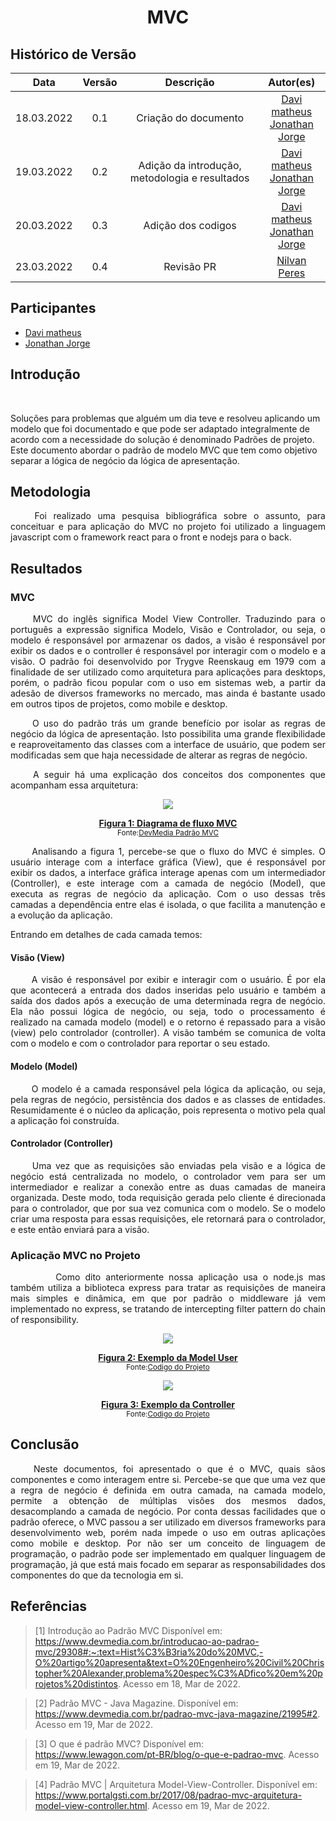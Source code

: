 # <center> MVC

## Histórico de Versão<br>

|Data | Versão | Descrição | Autor(es)|
| :-:|:-:|:-:|:-: |
| 18.03.2022 | 0.1 | Criação do documento |[Davi matheus](https://github.com/DaviMatheus)</br>[Jonathan Jorge](https://github.com/Jonathan-Oliveira)|
| 19.03.2022 | 0.2 | Adição da introdução, metodologia e resultados  |[Davi matheus](https://github.com/DaviMatheus)</br>[Jonathan Jorge](https://github.com/Jonathan-Oliveira)|
| 20.03.2022 | 0.3 | Adição dos codigos  |[Davi matheus](https://github.com/DaviMatheus)</br>[Jonathan Jorge](https://github.com/Jonathan-Oliveira)|
| 23.03.2022 | 0.4 | Revisão PR  |[Nilvan Peres](https://github.com/NilvanPeres)|

## Participantes

* [Davi matheus](https://github.com/DaviMatheus)
* [Jonathan Jorge](https://github.com/Jonathan-Oliveira)

## Introdução

<p align="justify">&emsp;&emsp;

Soluções para problemas que alguém um dia teve e resolveu aplicando um modelo que foi documentado e que pode ser adaptado integralmente de acordo com a necessidade do solução é denominado Padrões de projeto. Este documento abordar o padrão de modelo MVC que tem como objetivo separar a lógica de negócio da lógica de apresentação.

</p>

## Metodologia

<p align="justify">&emsp;&emsp;
Foi realizado uma pesquisa bibliográfica sobre o assunto, para conceituar e para aplicação do MVC no projeto foi utilizado a linguagem javascript com o framework react para o front e nodejs para o back.
</p>

## Resultados

### MVC

<p align="justify">&emsp;&emsp;
MVC do inglês significa Model View Controller. Traduzindo para o português a expressão significa Modelo, Visão e Controlador, ou seja, o modelo é responsável por armazenar os dados, a visão é responsável por exibir os dados e o controller é responsável por interagir com o modelo e a visão. O padrão foi desenvolvido por Trygve Reenskaug em 1979 com a finalidade de ser utilizado como arquitetura para aplicações para desktops, porém, o padrão ficou popular com o uso em sistemas web, a partir da adesão de diversos frameworks no mercado, mas ainda é bastante usado em outros tipos de projetos, como mobile e desktop.
</p>

<p align="justify">&emsp;&emsp;
O uso do padrão trás um grande benefício por isolar as regras de negócio da lógica de apresentação. Isto possibilita uma grande flexibilidade e reaproveitamento das classes com a interface de usuário, que podem ser modificadas sem que haja necessidade de alterar as regras de negócio.
</p>

<p align="justify">&emsp;&emsp;
A seguir há uma explicação dos conceitos  dos componentes que acompanham essa arquitetura:
</p>

<p align='center'>
    <img src='../../../assets/img/padroes_de_projeto/MVC.jpg'>
    <figcaption align='center'>
        <b>
            <a href='../../../assets/img/padroes_de_projeto/MVC.jpg'>
               Figura 1: Diagrama de fluxo MVC
            </a>
        </b>
        <br>
        <small>Fonte:<a href='https://www.devmedia.com.br/padrao-mvc-java-magazine/21995#2'>DevMedia Padrão MVC</a></small>
    </figcaption>
</p>

<p align="justify">&emsp;&emsp;
Analisando a figura 1, percebe-se que o  fluxo do MVC é simples. O usuário interage com a interface gráfica (View), que é responsável por exibir os dados, a interface gráfica interage apenas com um intermediador (Controller), e este interage com a camada de negócio (Model), que executa as regras de negócio da aplicação. Com o uso dessas três camadas a dependência entre elas é isolada, o que facilita a manutenção e a evolução da aplicação.
</p>

Entrando em detalhes de cada camada temos:

#### Visão (View)

<p align="justify">&emsp;&emsp;
A visão é responsável por exibir e interagir com o usuário. É por ela que acontecerá a entrada dos dados inseridas pelo usuário e também a saída dos dados após a execução de uma determinada regra de negócio. Ela não possui lógica de negócio, ou seja, todo o processamento é realizado na camada modelo (model) e o retorno é repassado para a visão (view) pelo controlador (controller). A visão também se comunica de volta com o modelo e com o controlador para reportar o seu estado.
</p>

#### Modelo (Model)

<p align="justify">&emsp;&emsp;
O modelo é a camada responsável pela lógica da aplicação, ou seja, pela regras de negócio, persistência dos dados e as classes de entidades. Resumidamente é  o núcleo da aplicação, pois representa o motivo pela qual a aplicação foi construída.
</p>

#### Controlador (Controller)

<p align="justify">&emsp;&emsp;
Uma vez que as requisições são enviadas pela visão e a lógica de negócio está centralizada no modelo, o controlador vem para ser um intermediador e  realizar a conexão entre as duas camadas de maneira organizada. Deste modo, toda requisição gerada pelo cliente é direcionada para o controlador, que por sua vez comunica com o modelo. Se o modelo criar uma resposta para essas requisições, ele retornará para o controlador, e este então enviará para a visão.
</p>

### Aplicação MVC no Projeto

<p align="justify">&emsp;&emsp;
   Como dito anteriormente nossa aplicação usa o node.js mas também utiliza a biblioteca express para tratar as requisições de maneira mais simples e 
dinâmica, em que por padrão o middleware já vem implementado no express, se tratando de intercepting filter pattern do chain of responsibility.
</p>


<p align='center'>
    <img src='../../../assets/img/padroes_de_projeto/model.jpeg'>
    <figcaption align='center'>
        <b>
            <a href='../../../assets/img/padroes_de_projeto/model.jpeg'>
               Figura 2: Exemplo da Model User
            </a>
        </b>
        <br>
        <small>Fonte:<a href='https://github.com/UnBArqDsw2021-2/2021.2_G2_Ki-Limpinho_Backend/blob/develop/server/user/user.model.js'>Codigo do Projeto</a></small>
    </figcaption>
</p>

<p align='center'>
    <img src='../../../assets/img/padroes_de_projeto/controller.jpeg'>
    <figcaption align='center'>
        <b>
            <a href='../../../assets/img/padroes_de_projeto/controller.jpeg'>
               Figura 3: Exemplo da Controller
            </a>
        </b>
        <br>
        <small>Fonte:<a href='https://github.com/UnBArqDsw2021-2/2021.2_G2_Ki-Limpinho_Backend/blob/develop/server/user/user.controller.js'>Codigo do Projeto</a></small>
    </figcaption>
</p>

## Conclusão

<p align="justify">&emsp;&emsp;
Neste documentos, foi apresentado o que é o MVC, quais sãos componentes e como interagem entre si. Percebe-se que que uma vez que a regra de negócio é definida em outra camada, na camada modelo, permite a obtenção de múltiplas visões dos mesmos dados, desacomplando a camada de negócio. Por conta dessas facilidades que o padrão oferece, o MVC passou a ser utilizado em diversos frameworks para desenvolvimento web, porém nada impede o uso em outras aplicações como mobile e desktop. Por não ser um conceito de linguagem de programação, o padrão pode ser implementado em qualquer linguagem de programação, já que está mais focado em separar as responsabilidades dos componentes do que da tecnologia em si.
</p>

## Referências

> [1] Introdução ao Padrão MVC Disponível em: <https://www.devmedia.com.br/introducao-ao-padrao-mvc/29308#:~:text=Hist%C3%B3ria%20do%20MVC,-O%20artigo%20apresenta&text=O%20Engenheiro%20Civil%20Christopher%20Alexander,problema%20espec%C3%ADfico%20em%20projetos%20distintos>.  Acesso em 18, Mar de 2022.

> [2] Padrão MVC - Java Magazine. Disponível em: <https://www.devmedia.com.br/padrao-mvc-java-magazine/21995#2>. Acesso em 19, Mar de 2022.

> [3] O que é padrão MVC? Disponível em: <https://www.lewagon.com/pt-BR/blog/o-que-e-padrao-mvc>. Acesso em 19, Mar de 2022.

> [4] Padrão MVC | Arquitetura Model-View-Controller. Disponível em: <https://www.portalgsti.com.br/2017/08/padrao-mvc-arquitetura-model-view-controller.html>. Acesso em 19, Mar de 2022.



